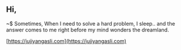 
## Hi,

~$ Sometimes, When I need to solve a hard problem, I sleep.. and the answer comes to me right before my mind wonders the dreamland.

[https://jujiyangasli.com](https://jujiyangasli.com)
